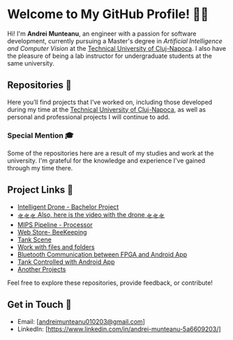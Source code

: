 # Welcome to My GitHub Profile! 👨‍💻

  Hi! I'm **Andrei Munteanu**, an engineer with a passion for software development, currently pursuing a Master's degree in *Artificial Intelligence and Computer Vision* 
at the [Technical University of Cluj-Napoca](https://www.utcluj.ro/). 
  I also have the pleasure of being a lab instructor for undergraduate students at the same university.

## Repositories 📂

Here you’ll find projects that I’ve worked on, including those developed during my time at the [Technical University of Cluj-Napoca](https://www.utcluj.ro/), 
as well as personal and professional projects I will continue to add.

### Special Mention 🎓
Some of the repositories here are a result of my studies and work at the university. I'm grateful for the knowledge and experience I've gained through my time there. 

## Project Links 🔗
- [Intelligent Drone - Bachelor Project](https://github.com/MunteanuIonelAndrei/Drona-Inteligenta---Licenta)
- [🛸🛸🛸 Also, here is the video with the drone 🛸🛸🛸](https://youtu.be/unsr3D-OWNQ)
- [MIPS Pipeline - Processor](https://github.com/MunteanuIonelAndrei/Arhitectura-Calculatoarelor)
- [Web Store- BeeKeeping ](https://github.com/MunteanuIonelAndrei/WebStore-Apicola---Proiectarea-Sistemelor)
- [Tank Scene](https://github.com/MunteanuIonelAndrei/Scena-Tank---Prelucrare-Grafica)
- [Work with files and folders](https://github.com/MunteanuIonelAndrei/Lucru-cu-fisiere---Sisteme-de-Operare-)
- [Bluetooth Communication between FPGA and Android App](https://github.com/MunteanuIonelAndrei/Comunicare-Bluetooth-FPGA---Android---Structura-Sistemelor-de-Calcul)
- [Tank Controlled with Android App](https://github.com/MunteanuIonelAndrei/Tank-Project---Proiectare-cu-microprocesoare)
- [Another Projects](https://github.com/MunteanuIonelAndrei/Proiecte---Tehnici-de-Proiectare)

Feel free to explore these repositories, provide feedback, or contribute!

## Get in Touch 📧
- Email: [andreimunteanu010203@gmail.com]
- LinkedIn: [https://www.linkedin.com/in/andrei-munteanu-5a6609203/]
